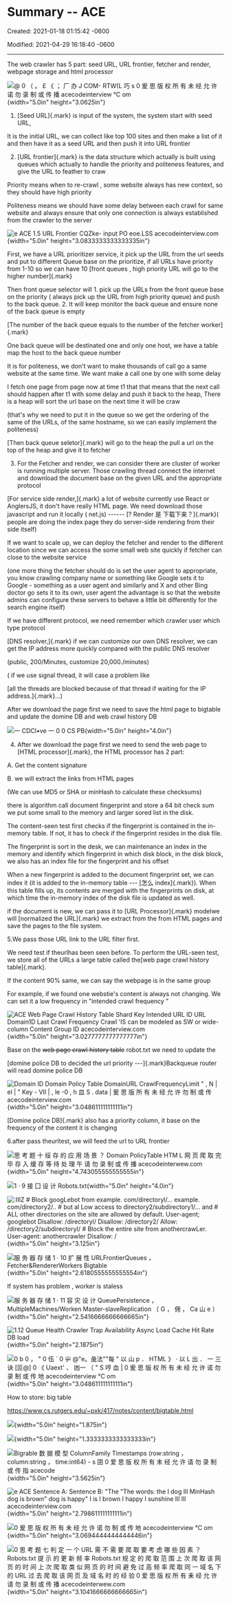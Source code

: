 # Summary -- ACE

Created: 2021-01-18 01:15:42 -0600

Modified: 2021-04-29 16:18:40 -0600

---

The web crawler has 5 part: seed URL, URL frontier, fetcher and render, webpage storage and html processor





![@ 0 （ 。 £ 《 ； 厂 办 J COM- RTW(L 巧 s 0 爰 思 版 权 所 有 未 经 允 许 诺 勿 录 制 或 传 播 acecodeinterview ℃ om ](../../media/Web-crawler-^MP2p-Web-Crawler-Summary----ACE-image1.png){width="5.0in" height="3.0625in"}





1.  [Seed URL]{.mark} is input of the system, the system start with seed URL,

It is the initial URL, we can collect like top 100 sites and then make a list of it and then have it as a seed URL and then push it into URL frontier





2.  [URL frontier]{.mark} is the data structure which actually is built using queues which actually to handle the priority and politeness features, and give the URL to feather to craw



Priority means when to re-crawl , some website always has new context, so they should have high priority



Politeness means we should have some delay between each crawl for same website and always ensure that only one connection is always established from the crawler to the server





![e ACE 1.5 URL Frontier CQZke- input PO eoe.LSS acecodeinterview.com ](../../media/Web-crawler-^MP2p-Web-Crawler-Summary----ACE-image2.png){width="5.0in" height="3.0833333333333335in"}





First, we have a URL prioritizer service, it pick up the URL from the url seeds and put to different Queue base on the prioritize, if all URLs have priority from 1-10 so we can have 10 [front queues , high priority URL will go to the higher number]{.mark}





Then front queue selector will 1. pick up the URLs from the front queue base on the priority ( always pick up the URL from high priority queue) and push to the back queue. 2. It will keep monitor the back queue and ensure none of the back queue is empty



[The number of the back queue equals to the number of the fetcher worker]{.mark}



One back queue will be destinated one and only one host, we have a table map the host to the back queue number



It is for politeness, we don't want to make thousands of call go a same website at the same time. We want make a call one by one with some delay



I fetch one page from page now at time t1 that that means that the next call should happen after t1 with some delay and push it back to the heap, There is a heap will sort the url base on the next time it will be craw



(that's why we need to put it in the queue so we get the ordering of the same of the URLs, of the same hostname, so we can easily implement the politeness)



[Then back queue seletor]{.mark} will go to the heap the pull a url on the top of the heap and give it to fetcher



3.  For the Fetcher and render, we can consider there are cluster of worker is running multiple server. Those crawling thread connect the internet and download the document base on the given URL and the appropriate protocol



[For service side render,]{.mark} a lot of website currently use React or AnglersJS, it don't have really HTML page. We need download those javascript and run it locally ( net.js) ------ [? Render 是 下载下来？]{.mark}( people are doing the index page they do server-side rendering from their side itself)





If we want to scale up, we can deploy the fetcher and render to the different location since we can access the some small web site quickly if fetcher can close to the website service



(one more thing the fetcher should do is set the user agent to appropriate, you know crawling company name or something like Google sets it to Google - something as a user agent and similarly and X and other Bing doctor go sets it to its own, user agent the advantage is so that the website admins can configure these servers to behave a little bit differently for the search engine itself)





If we have different protocol, we need remember which crawler user which type protocol



[DNS resolver,]{.mark} if we can customize our own DNS resolver, we can get the IP address more quickly compared with the public DNS resolver

(public, 200/Minutes, customize 20,000./minutes)

( if we use signal thread, it will case a problem like

[all the threads are blocked because of that thread if waiting for the IP address.]{.mark}...)



After we download the page first we need to save the html page to bigtable and update the domine DB and web crawl history DB

![一 CDCl•ve 一 0 0 CS PB ](../../media/Web-crawler-^MP2p-Web-Crawler-Summary----ACE-image3.png){width="5.0in" height="4.0in"}













































4.  After we download the page first we need to send the web page to [HTML processor]{.mark}, the HTML processor has 2 part:



A.  Get the content signature

B.  we will extract the links from HTML pages





(We can use MD5 or SHA or minHash to calculate these checksums)



there is algorithm call document fingerprint and store a 64 bit check sum we put some small to the memory and larger sored list in the disk.



The content-seen test first checks if the fingerprint is contained in the in-memory table. If not, it has to check if the fingerprint resides in the disk file.



The fingerprint is sort in the desk, we can maintenance an index in the memory and identify which fingerprint in which disk block, in the disk block, we also has an index file for the fingerprint and his offset



When a new fingerprint is added to the document fingerprint set, we can index it (it is added to the in-memory table --- [怎么 index]{.mark}). When this table fills up, its contents are merged with the fingerprints on disk, at which time the in-memory index of the disk file is updated as well.





if the document is new, we can pass it to [URL Processor]{.mark} modelwe will [normalized the URL]{.mark} we extract from the from HTML pages and save the pages to the file system.



5.We pass those URL link to the URL filter first.



We need test if theurlhas been seen before. To perform the URL-seen test, we store all of the URLs a large table called the[web page crawl history table]{.mark}.



If the content 90% same, we can say the webpage is in the same group

For example, if we found one webstie's content is always not changing. We can set it a low frequency in "intended crawl frequency "



![ACE Web Page Crawl History Table Shard Key Intended URL ID URL Domain1D Last Crawl Frequency Crawl 'IS can be modeled as SW or wide-column Content Group ID acecodeinterview.com ](../../media/Web-crawler-^MP2p-Web-Crawler-Summary----ACE-image4.png){width="5.0in" height="3.0277777777777777in"}





Base on the ~~web page crawl history table~~ robot.txt we need to update the

[domine police DB to decided the url priority ---]{.mark}Backqueue router will read domine police DB



![Domain ID Domain Policy Table DomainURL CrawlFrequencyLimit " , N | el | " Key - Ⅶ | , le -0 , h 皿 S . data | 爰 思 版 所 有 未 经 允 许 勿 制 或 传 acecodeinterview.com ](../../media/Web-crawler-^MP2p-Web-Crawler-Summary----ACE-image5.png){width="5.0in" height="3.048611111111111in"}

[Domine police DB]{.mark} also has a priority column, it base on the frequency of the content it is changing











6.after pass theurltest, we will feed the url to URL frontier



![思 考 题 十 绥 存 的 应 用 场 景 ？ Domain PolicyTable HTM L 网 页 爬 取 完 毕 存 入 缓 存 等 待 处 理 午 请 勿 录 制 或 传 播 acecodeinterwew.com ](../../media/Web-crawler-^MP2p-Web-Crawler-Summary----ACE-image6.png){width="5.0in" height="4.743055555555555in"}



![1 · 9 接 囗 设 计 Robots.txt ](../../media/Web-crawler-^MP2p-Web-Crawler-Summary----ACE-image7.png){width="5.0in" height="4.0in"}



![:IIIZ # Block googLebot from example. com/directoryl/... example. com/directory2/.. # but al Low access to directory2/subdirectory1/... and # ALL other directories on the site are allowed by default. User-agent; googlebot Disallow: /directoryl/ Disallow: /directory2/ Allow: /directory2/subdirectoryI/ # Block the entire site from anothercrawLer. User-agent: anothercrawler Disallow: / ](../../media/Web-crawler-^MP2p-Web-Crawler-Summary----ACE-image8.png){width="5.0in" height="3.125in"}



![服 务 器 存 储 1 · 10 扩 展 性 URLFrontierQueues ， Fetcher&RendererWorkers Bigtable ](../../media/Web-crawler-^MP2p-Web-Crawler-Summary----ACE-image9.png){width="5.0in" height="2.6180555555555554in"}

If system has problem , worker is staless

![服 务 器 存 储 1 · 11 容 灾 设 计 QueuePersistence ， MultipleMachines/Worken Master-slaveReplication （ G ， 佣 ， Ca 山 e ） ](../../media/Web-crawler-^MP2p-Web-Crawler-Summary----ACE-image10.png){width="5.0in" height="2.5416666666666665in"}



![1.12 Queue Health Crawler Trap Availability Async Load Cache Hit Rate DB load ](../../media/Web-crawler-^MP2p-Web-Crawler-Summary----ACE-image11.png){width="5.0in" height="2.1875in"}

![0 b 0 ， " 0 伍 ` 0 屮 @"e。彘法""每 " 以 山 p ． HTML 》 · 以 L 出 ． 一 三 诀 [叵@] 0 《 Uaext' 、 凼一 （ " S 哼 血 | 0 爰 思 版 权 所 有 未 经 允 许 诺 勿 录 制 或 传 地 acecodeinterview ℃ om ](../../media/Web-crawler-^MP2p-Web-Crawler-Summary----ACE-image12.png){width="5.0in" height="3.048611111111111in"}



How to store: big table



<https://www.cs.rutgers.edu/~pxk/417/notes/content/bigtable.html>



![](../../media/Web-crawler-^MP2p-Web-Crawler-Summary----ACE-image13.png){width="5.0in" height="1.875in"}



![](../../media/Web-crawler-^MP2p-Web-Crawler-Summary----ACE-image14.png){width="5.0in" height="1.3333333333333333in"}



![Bigrable 数 据 模 型 ColumnFamiIy Timestamps (row:string ， column:string ， time:int64) - s 囝 0 爱 思 版 权 所 有 末 经 允 许 请 勿 录 制 或 传 指 acecode ](../../media/Web-crawler-^MP2p-Web-Crawler-Summary----ACE-image15.png){width="5.0in" height="3.5625in"}



![e ACE Sentence A: Sentence B: "The "The words: the I dog Ill MinHash dog is brown" dog is happy" I is I brown I happy I sunshine Ill Ill acecodeinterview.com ](../../media/Web-crawler-^MP2p-Web-Crawler-Summary----ACE-image16.png){width="5.0in" height="2.798611111111111in"}



![0 爰 思 版 权 所 有 未 经 允 许 诺 勿 制 或 传 地 acecodeinterview ℃ om ](../../media/Web-crawler-^MP2p-Web-Crawler-Summary----ACE-image17.png){width="5.0in" height="3.0694444444444446in"}



![0 思 考 题 七 判 定 一 个 URL 需 不 需 要 爬 取 要 考 虑 哪 些 因 素 ？ Robots.txt 提 示 的 更 新 频 率 Robots.txt 规 定 的 爬 取 范 围 上 次 爬 取 该 网 页 的 时 间 上 次 爬 取 类 似 网 页 的 时 间 避 免 过 高 频 率 爬 取 同 一 域 名 下 的 URL 过 去 爬 取 该 网 页 及 域 名 时 的 经 验 0 爱 思 版 权 所 有 耒 经 允 许 请 勿 录 制 或 传 播 acecodeinterwew.com ](../../media/Web-crawler-^MP2p-Web-Crawler-Summary----ACE-image18.png){width="5.0in" height="3.1041666666666665in"}


















